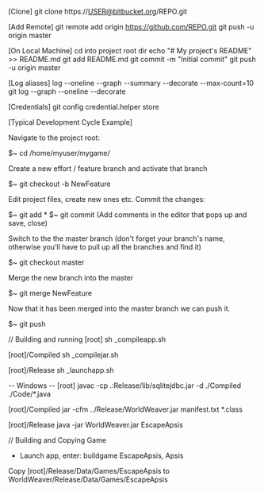 [Clone]
git clone https://USER@bitbucket.org/REPO.git

[Add Remote]
git remote add origin https://github.com/REPO.git
git push -u origin master

[On Local Machine]
cd into project root dir
echo "# My project's README" >> README.md git
add README.md
git commit -m "Initial commit"
git push -u origin master

[Log aliases]
log --oneline --graph --summary --decorate --max-count=10
git log --graph --oneline --decorate


[Credentials]
git config credential.helper store



[Typical Development Cycle Example]

Navigate to the project root:

$~ cd /home/myuser/mygame/


Create a new effort / feature branch and activate
that branch

$~ git checkout -b NewFeature


Edit project files, create new ones etc.
Commit the changes:

$~ git add *
$~ git commit
(Add comments in the editor that pops up and save, close)


Switch to the the master branch (don't forget your
branch's name, otherwise you'll have to pull up all the
branches and find it)

$~ git checkout master


Merge the new branch into the master

$~ git merge NewFeature


Now that it has been merged into the master branch
we can push it.

$~ git push






// Building and running
[root] sh _compileapp.sh

[root]/Compiled sh _compilejar.sh

[root]/Release sh _launchapp.sh

-- Windows --
[root] javac -cp .:Release/lib/sqlitejdbc.jar -d ./Compiled ./Code/*.java

[root]/Compiled jar -cfm ../Release/WorldWeaver.jar manifest.txt *.class

[root]/Release java -jar WorldWeaver.jar EscapeApsis


// Building and Copying Game
- Launch app, enter:  buildgame EscapeApsis, Apsis

Copy [root]/Release/Data/Games/EscapeApsis to WorldWeaver/Release/Data/Games/EscapeApsis

